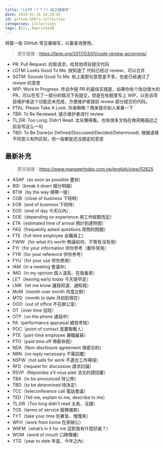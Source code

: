 ```yaml
---
title: "LGTM（？？？）迷之骚缩写"
date: 2019-01-26 14:18:02
id: github-abbrs-collection
categories: Collections
tags: [Git, Reprinted]
---
```


转载一些 GitHub 常见骚缩写，以备查询使用。

> 原文链接：<https://farer.org/2017/03/01/code-review-acronyms/>

- PR: Pull Request. 拉取请求，给其他项目提交代码
- LGTM: Looks Good To Me. 朕知道了 代码已经过 review，可以合并
- SGTM: Sounds Good To Me. 和上面那句意思差不多，也是已经通过了 review 的意思
- WIP: Work In Progress. 传说中提 PR 的最佳实践是，如果你有个改动很大的 PR，可以在写了一部分的情况下先提交，但是在标题里写上 WIP，以告诉项目维护者这个功能还未完成，方便维护者提前 review 部分提交的代码。
- PTAL: Please Take A Look. 你来瞅瞅？用来提示别人来看一下
- TBR: To Be Reviewed. 提示维护者进行 review
- TL;DR: Too Long; Didn't Read. 太长懒得看。也有很多文档在做简略描述之前会写这么一句
- TBD: To Be Done(or Defined/Discussed/Decided/Determined). 根据语境不同意义有所区别，但一般都是还没搞定的意思

## 最新补充

> 原文链接：https://www.managertoday.com.tw/english/view/52625

- ASAP（as soon as possible 盡快）
- BID（break it down 細分明細）
- BTW（by the way 順帶一提）
- COB（close of business 下班時）
- EOB（end of business 下班時）
- EOD（end of day 今天以內）
- DOE（depending on experience 視工作經驗而定）
- ETA（estimated time of arrival 預計到達時間）
- FAQ（frequently asked questions 常問的問題）
- FTE（full-time employee 全職員工）
- FWIW（for what it’s worth 無論如何、不管有沒有用）
- FYI（for your information 供你參考（郵件常用）
- FYR（for your reference 供你參考）
- FYU（for your use 供你使用）
- IAM（in a meeting 會議中）
- IMO（in my opinion 個人淺見、在我看來）
- LET（leaving early today 今天提早走）
- LMK（let me know 讓我知道、通知我）
- MoM（month over month 月度比較）
- MTD（month to date 月初到現在）
- OOO（out of office 不在辦公室）
- OT（over time 加班）
- OTP（on the phone 通話中）
- PA（performance appraisal 績效考核）
- POC（point of contact 首要聯繫人）
- PTE（part-time employee 兼職雇員）
- PTO（paid time off 帶薪休假）
- NDA（Non-disclosure agreement 保密合約）
- NRN（no reply necessary 不需回覆）
- NSFW（not safe for work 不適合工作場域）
- RFD（request for discussion 請求討論）
- RSVP（Répondez s’il vous plait 法文的請回覆）
- TBA（to be announced 待公佈）
- TBD（to be determined 待決定）
- TCC（teleconference call 電話會議）
- TED（Tell me, explain to me, describe to me）
- TL;DR（Too long didn’t read 太長，沒讀）
- TOS（terms of service 服務條款）
- TYT（take your time 別著急、慢慢來）
- WFH（work from home 在家辦公）
- WIIFM（what’s in it for me 這對我有什麼好處？）
- WOM（word of mouth 口碑傳播）
- YTD（year to date 年底、今年之內）
